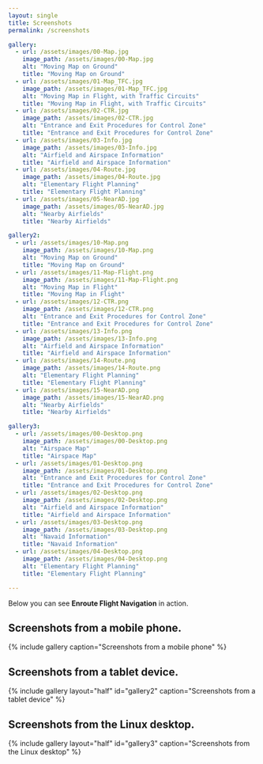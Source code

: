 ```yaml
---
layout: single
title: Screenshots
permalink: /screenshots

gallery:
  - url: /assets/images/00-Map.jpg
    image_path: /assets/images/00-Map.jpg
    alt: "Moving Map on Ground"
    title: "Moving Map on Ground"
  - url: /assets/images/01-Map_TFC.jpg
    image_path: /assets/images/01-Map_TFC.jpg
    alt: "Moving Map in Flight, with Traffic Circuits"
    title: "Moving Map in Flight, with Traffic Circuits"
  - url: /assets/images/02-CTR.jpg
    image_path: /assets/images/02-CTR.jpg
    alt: "Entrance and Exit Procedures for Control Zone"
    title: "Entrance and Exit Procedures for Control Zone"
  - url: /assets/images/03-Info.jpg
    image_path: /assets/images/03-Info.jpg
    alt: "Airfield and Airspace Information"
    title: "Airfield and Airspace Information"
  - url: /assets/images/04-Route.jpg
    image_path: /assets/images/04-Route.jpg
    alt: "Elementary Flight Planning"
    title: "Elementary Flight Planning"
  - url: /assets/images/05-NearAD.jpg
    image_path: /assets/images/05-NearAD.jpg
    alt: "Nearby Airfields"
    title: "Nearby Airfields"

gallery2:
  - url: /assets/images/10-Map.png
    image_path: /assets/images/10-Map.png
    alt: "Moving Map on Ground"
    title: "Moving Map on Ground"
  - url: /assets/images/11-Map-Flight.png
    image_path: /assets/images/11-Map-Flight.png
    alt: "Moving Map in Flight"
    title: "Moving Map in Flight"
  - url: /assets/images/12-CTR.png
    image_path: /assets/images/12-CTR.png
    alt: "Entrance and Exit Procedures for Control Zone"
    title: "Entrance and Exit Procedures for Control Zone"
  - url: /assets/images/13-Info.png
    image_path: /assets/images/13-Info.png
    alt: "Airfield and Airspace Information"
    title: "Airfield and Airspace Information"
  - url: /assets/images/14-Route.png
    image_path: /assets/images/14-Route.png
    alt: "Elementary Flight Planning"
    title: "Elementary Flight Planning"
  - url: /assets/images/15-NearAD.png
    image_path: /assets/images/15-NearAD.png
    alt: "Nearby Airfields"
    title: "Nearby Airfields"

gallery3:
  - url: /assets/images/00-Desktop.png
    image_path: /assets/images/00-Desktop.png
    alt: "Airspace Map"
    title: "Airspace Map"
  - url: /assets/images/01-Desktop.png
    image_path: /assets/images/01-Desktop.png
    alt: "Entrance and Exit Procedures for Control Zone"
    title: "Entrance and Exit Procedures for Control Zone"
  - url: /assets/images/02-Desktop.png
    image_path: /assets/images/02-Desktop.png
    alt: "Airfield and Airspace Information"
    title: "Airfield and Airspace Information"
  - url: /assets/images/03-Desktop.png
    image_path: /assets/images/03-Desktop.png
    alt: "Navaid Information"
    title: "Navaid Information"
  - url: /assets/images/04-Desktop.png
    image_path: /assets/images/04-Desktop.png
    alt: "Elementary Flight Planning"
    title: "Elementary Flight Planning"

---
```


Below you can see **Enroute Flight Navigation** in action.

## Screenshots from a mobile phone.

{% include gallery caption="Screenshots from a mobile phone" %}

## Screenshots from a tablet device.

{% include gallery layout="half" id="gallery2" caption="Screenshots from a tablet device" %}

## Screenshots from the Linux desktop.

{% include gallery layout="half" id="gallery3" caption="Screenshots from the Linux desktop" %}

